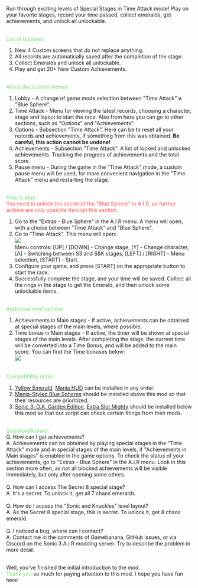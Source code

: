 Run through exciting levels of Special Stages in Time Attack mode! Play on your favorite stages, record your time passed, collect emeralds, get achievements, and unlock all unlockable.<br><br>

<font color="#6ee16c">List of features:</font><br>
1. New 4 Custom screens that do not replace anything.<br>
2. All records are automatically saved after the completion of the stage.<br>
3. Collect Emeralds and unlock all unlockable.<br>
4. Play and get 20+ New Custom Achievements.<br><br>

<font color="#6ee16c">About the custom menus:</font><br>
1. Lobby - A change of game mode selection between "Time Attack" и "Blue Sphere".<br>
2. Time Attack - Menu for viewing the latest records, choosing a character, stage and layout to start the race. Also from here you can go to other sections, such as "Options" and "Achievements".<br>
3. Options - Subsection "Time Attack". Here can be to reset all your records and achievements, if something from this was obtained. <b>Be careful, this action cannot be undone!</b><br>
4. Achievements - Subsection "Time Attack". A list of locked and unlocked achievements. Tracking the progress of achievements and the total score.<br>
5. Pause menu - During the game in the "Time Attack" mode, a custom pause menu will be used, for more convenient navigation in the "Time Attack" menu and restarting the stage.<br><br>

<font color="#6ee16c">How to play:</font><br>
<font color="#fe4e4e">You need to unlock the secret of the "Blue Sphere" in A.I.R, as further actions are only possible through this section.</font><br>
1. Go to the "Extras - Blue Sphere" in the A.I.R menu. A menu will open, with a choice between "Time Attack" and "Blue Sphere".<br>
2. Go to "Time Attack". This menu will open:<br>
<img src="https://cdn.discordapp.com/attachments/949432560935645247/949435132077547550/IMG_1646433140.png"><br>
Menu controls: [UP] / [DOWN] - Change stage, [Y] - Change character, [A] - Switching between S3 and S&K stages, [LEFT] / [RIGHT] - Menu selection, [START] - Start.<br>
3. Configure your game, and press [START] on the appropriate button to start the race.
4. Successfully complete the stage, and your time will be saved. Collect all the rings in the stage to get the Emerald, and then unlock some unlockable items.<br><br>

<font color="#6ee16c">Additional mod options:</font><br>
1. Achievements in Main stages - If active, achievements can be obtained at special stages of the main levels, where possible.<br>
2. Time bonus in Main stages - If active, the timer will be shown at special stages of the main levels. After completing the stage, the current time will be converted into a Time Bonus, and will be added to the main score. You can find the Time bonuses below:<br>
<img src="https://cdn.discordapp.com/attachments/949432560935645247/949437251727794197/IMG_0305014323.png"><br><br>

<font color="#6ee16c">Compatibility notes:</font><br>
1. <a href="https://gamebanana.com/mods/54326">Yellow Emerald</a>, <a href="https://gamebanana.com/mods/34350">Mania HUD</a> can be installed in any order.<br>
2. <a href="https://gamebanana.com/mods/333879">Mania-Styled Blue Spheres</a> should be installed above this mod so that their resources are prioritized.<br>
3. <a href="https://gamebanana.com/mods/151029">Sonic 3: D.A. Garden Edition</a>, <a href="https://gamebanana.com/mods/336038">Extra Slot Mighty</a> should be installed below this mod so that our script can check certain things from their mods.<br><br>

<font color="#6ee16c">Question/Answer:</font><br>
Q. How can I get achievements?<br>
A. Achievements can be obtained by playing special stages in the "Time Attack" mode and in special stages of the main levels, if "Achievements in Main stages" is enabled in the game options. To check the status of your achievements, go to "Extras - Blue Sphere" in the A.I.R menu. Look in this section more often, as not all blocked achievements will be visible immediately, but only after opening some others.<br><br>
Q. How can I access The Secret 8 special stage?<br>
A. It's a secret. To unlock it, get all 7 chaos emeralds.<br><br>
Q. How do I access the "Sonic and Knuckles" level layout?<br>
A. As the Secret 8 special stage, this is secret. To unlock it, get 8 chaos emerald.<br><br>
Q. I noticed a bug, where can I contact?<br>
A. Contact me in the comments of Gamebanana, GitHub issues, or via Discord on the Sonic 3 A.I.R modding server. Try to describe the problem in more detail.<br><br>

Well, you've finished the initial introduction to the mod.<br><font color="#6ee16c">Thank you</font> so much for paying attention to this mod. I hope you have fun here!